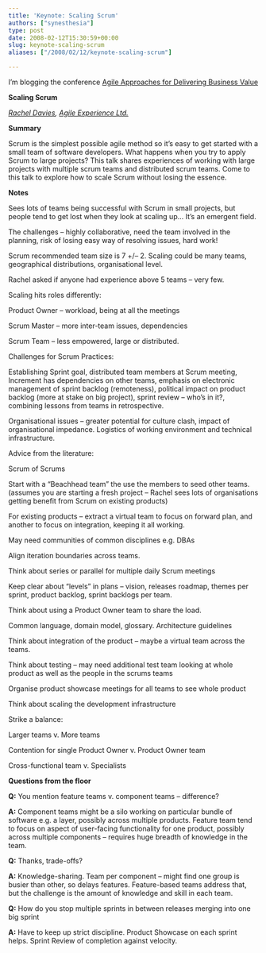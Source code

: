 ```yaml
---
title: 'Keynote: Scaling Scrum'
authors: ["synesthesia"]
type: post
date: 2008-02-12T15:30:59+00:00
slug: keynote-scaling-scrum 
aliases: ["/2008/02/12/keynote-scaling-scrum"]

---
```

I’m blogging the conference [Agile Approaches for Delivering Business Value][1]

**Scaling Scrum**

_[Rachel Davies][2], [Agile Experience Ltd.][3]_

**Summary**

Scrum is the simplest possible agile method so it&#8217;s easy to get started with a small team of software developers. What happens when you try to apply Scrum to large projects? This talk shares experiences of working with large projects with multiple scrum teams and distributed scrum teams. Come to this talk to explore how to scale Scrum without losing the essence.

<!--more-->

**Notes**

Sees lots of teams being successful with Scrum in small projects, but people tend to get lost when they look at scaling up… It’s an emergent field.

The challenges – highly collaborative, need the team involved in the planning, risk of losing easy way of resolving issues, hard work!

Scrum recommended team size is 7 +/– 2. Scaling could be many teams, geographical distributions, organisational level.

Rachel asked if anyone had experience above 5 teams – very few.

Scaling hits roles differently:

Product Owner – workload, being at all the meetings

Scrum Master – more inter-team issues, dependencies

Scrum Team – less empowered, large or distributed.

Challenges for Scrum Practices:

Establishing Sprint goal, distributed team members at Scrum meeting, Increment has dependencies on other teams, emphasis on electronic management of sprint backlog (remoteness), political impact on product backlog (more at stake on big project), sprint review – who’s in it?, combining lessons from teams in retrospective.

Organisational issues – greater potential for culture clash, impact of organisational impedance. Logistics of working environment and technical infrastructure.

Advice from the literature:

Scrum of Scrums

Start with a “Beachhead team” the use the members to seed other teams. (assumes you are starting a fresh project – Rachel sees lots of organisations getting benefit from Scrum on existing products)

For existing products – extract a virtual team to focus on forward plan, and another to focus on integration, keeping it all working.

May need communities of common disciplines e.g. DBAs

Align iteration boundaries across teams.

Think about series or parallel for multiple daily Scrum meetings

Keep clear about “levels” in plans – vision, releases roadmap, themes per sprint, product backlog, sprint backlogs per team.

Think about using a Product Owner team to share the load.

Common language, domain model, glossary. Architecture guidelines

Think about integration of the product – maybe a virtual team across the teams.

Think about testing – may need additional test team looking at whole product as well as the people in the scrums teams

Organise product showcase meetings for all teams to see whole product

Think about scaling the development infrastructure

Strike a balance:

Larger teams v. More teams

Contention for single Product Owner v. Product Owner team

Cross-functional team v. Specialists

**Questions from the floor**

**Q:** You mention feature teams v. component teams – difference?

**A:** Component teams might be a silo working on particular bundle of software e.g. a layer, possibly across multiple products. Feature team tend to focus on aspect of user-facing functionality for one product, possibly across multiple components – requires huge breadth of knowledge in the team.

**Q:** Thanks, trade-offs?

**A:** Knowledge-sharing. Team per component – might find one group is busier than other, so delays features. Feature-based teams address that, but the challenge is the amount of knowledge and skill in each team.

**Q:** How do you stop multiple sprints in between releases merging into one big sprint

**A:** Have to keep up strict discipline. Product Showcase on each sprint helps. Sprint Review of completion against velocity.

 [1]: https://www.unicom.co.uk/product_detail.asp?prdid=1547
 [2]: https://www.agilexp.com/rachel.php
 [3]: https://www.agilexp.com/
